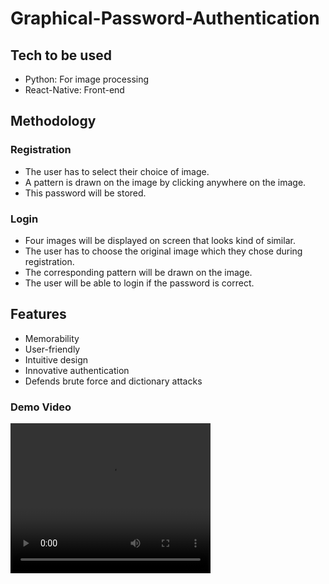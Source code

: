 # Graphical-Password-Authentication

## Tech to be used
* Python: For image processing
* React-Native: Front-end

## Methodology

### Registration
* The user has to select their choice of image.
* A pattern is drawn on the image by clicking anywhere on the image.
* This password will be stored.

### Login
* Four images will be displayed on screen that looks kind of similar.
* The user has to choose the original image which they chose during registration.
* The corresponding pattern will be drawn on the image.
* The user will be able to login if the password is correct.


## Features
* Memorability
* User-friendly
* Intuitive design
* Innovative authentication
* Defends brute force and dictionary attacks

### Demo Video
<video width="320" height="240" controls>
  <source src="https://raw.githubusercontent.com/sanjana01-p/Graphical-Password-Authentication/main/demo_video.mp4" type="video/mp4">
</video>

